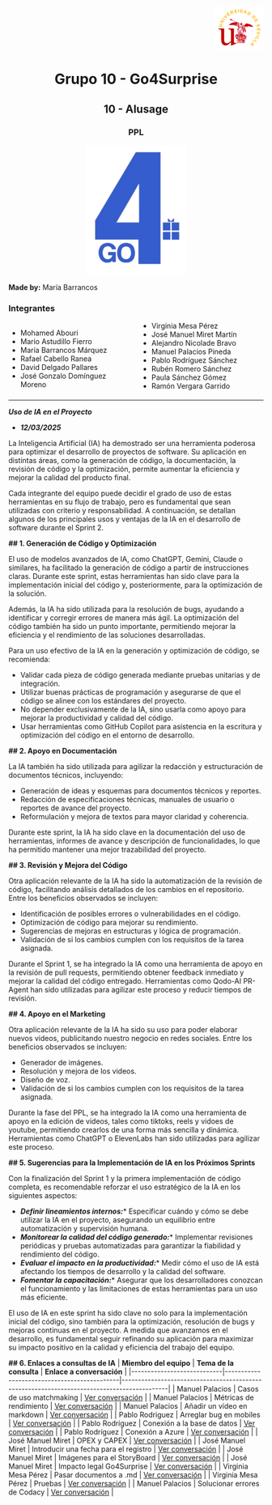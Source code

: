 <div align="right">
    <img src="../logo_US.png" alt="Go4Surprise Logo" width="100">
</div>
<div align="center">

# Grupo 10 - Go4Surprise

## 10 - AIusage

### PPL

<img src="../logo_Go4Surprise.png" alt="Go4Surprise Logo" width="200">

</div>

**Made by:** María Barrancos


### Integrantes
<div style="columns: 2; -webkit-columns: 2; -moz-columns: 2;">

- Mohamed Abouri  
- Mario Astudillo Fierro  
- María Barrancos Márquez  
- Rafael Cabello Ranea  
- David Delgado Pallares  
- José Gonzalo Domínguez Moreno  
- Virginia Mesa Pérez  
- José Manuel Miret Martín  
- Alejandro Nicolade Bravo  
- Manuel Palacios Pineda  
- Pablo Rodríguez Sánchez  
- Rubén Romero Sánchez  
- Paula Sánchez Gómez  
- Ramón Vergara Garrido  

</div>

---

***Uso de IA en el Proyecto***

- ***12/03/2025***

La Inteligencia Artificial (IA) ha demostrado ser una herramienta poderosa para optimizar el desarrollo de proyectos de software. Su aplicación en distintas áreas, como la generación de código, la documentación, la revisión de código y la optimización, permite aumentar la eficiencia y mejorar la calidad del producto final.

Cada integrante del equipo puede decidir el grado de uso de estas herramientas en su flujo de trabajo, pero es fundamental que sean utilizadas con criterio y responsabilidad. A continuación, se detallan algunos de los principales usos y ventajas de la IA en el desarrollo de software durante el Sprint 2.

**## 1. Generación de Código y Optimización**

El uso de modelos avanzados de IA, como ChatGPT, Gemini, Claude o similares, ha facilitado la generación de código a partir de instrucciones claras. Durante este sprint, estas herramientas han sido clave para la implementación inicial del código y, posteriormente, para la optimización de la solución.

Además, la IA ha sido utilizada para la resolución de bugs, ayudando a identificar y corregir errores de manera más ágil. La optimización del código también ha sido un punto importante, permitiendo mejorar la eficiencia y el rendimiento de las soluciones desarrolladas.

Para un uso efectivo de la IA en la generación y optimización de código, se recomienda:

- Validar cada pieza de código generada mediante pruebas unitarias y de integración.
- Utilizar buenas prácticas de programación y asegurarse de que el código se alinee con los estándares del proyecto.
- No depender exclusivamente de la IA, sino usarla como apoyo para mejorar la productividad y calidad del código.
- Usar herramientas como GitHub Copilot para asistencia en la escritura y optimización del código en el entorno de desarrollo.

**## 2. Apoyo en Documentación**

La IA también ha sido utilizada para agilizar la redacción y estructuración de documentos técnicos, incluyendo:

- Generación de ideas y esquemas para documentos técnicos y reportes.
- Redacción de especificaciones técnicas, manuales de usuario o reportes de avance del proyecto.
- Reformulación y mejora de textos para mayor claridad y coherencia.

Durante este sprint, la IA ha sido clave en la documentación del uso de herramientas, informes de avance y descripción de funcionalidades, lo que ha permitido mantener una mejor trazabilidad del proyecto.

**## 3. Revisión y Mejora del Código**

Otra aplicación relevante de la IA ha sido la automatización de la revisión de código, facilitando análisis detallados de los cambios en el repositorio. Entre los beneficios observados se incluyen:

- Identificación de posibles errores o vulnerabilidades en el código.
- Optimización de código para mejorar su rendimiento.
- Sugerencias de mejoras en estructuras y lógica de programación.
- Validación de si los cambios cumplen con los requisitos de la tarea asignada.

Durante el Sprint 1, se ha integrado la IA como una herramienta de apoyo en la revisión de pull requests, permitiendo obtener feedback inmediato y mejorar la calidad del código entregado. Herramientas como Qodo-AI PR-Agent han sido utilizadas para agilizar este proceso y reducir tiempos de revisión.

**## 4. Apoyo en el Marketing**

Otra aplicación relevante de la IA ha sido su uso para poder elaborar nuevos videos, publicitando nuestro negocio en redes sociales. Entre los beneficios observados se incluyen:

- Generador de imágenes.
- Resolución y mejora de los videos.
- Diseño de voz.
- Validación de si los cambios cumplen con los requisitos de la tarea asignada.

Durante la fase del PPL, se ha integrado la IA como una herramienta de apoyo en la edición de videos, tales como tiktoks, reels y vidoes de youtube, permitiendo crearlos de una forma más sencilla y dinámica. Herramientas como ChatGPT o ElevenLabs han sido utilizadas para agilizar este proceso.

**## 5. Sugerencias para la Implementación de IA en los Próximos Sprints**

Con la finalización del Sprint 1 y la primera implementación de código completa, es recomendable reforzar el uso estratégico de la IA en los siguientes aspectos:

- ***Definir lineamientos internos:**** Especificar cuándo y cómo se debe utilizar la IA en el proyecto, asegurando un equilibrio entre automatización y supervisión humana.
- ***Monitorear la calidad del código generado:**** Implementar revisiones periódicas y pruebas automatizadas para garantizar la fiabilidad y rendimiento del código.
- ***Evaluar el impacto en la productividad:**** Medir cómo el uso de IA está afectando los tiempos de desarrollo y la calidad del software.
- ***Fomentar la capacitación:**** Asegurar que los desarrolladores conozcan el funcionamiento y las limitaciones de estas herramientas para un uso más eficiente.

El uso de IA en este sprint ha sido clave no solo para la implementación inicial del código, sino también para la optimización, resolución de bugs y mejoras continuas en el proyecto. A medida que avanzamos en el desarrollo, es fundamental seguir refinando su aplicación para maximizar su impacto positivo en la calidad y eficiencia del trabajo del equipo.

**## 6. Enlaces a consultas de IA**
| **Miembro del equipo**     | **Tema de la consulta**                     | **Enlace a conversación**                                                                 |
|----------------------------|---------------------------------------------|--------------------------------------------------------------------------------------------|
| Manuel Palacios            | Casos de uso matchmaking                    | [Ver conversación](https://chatgpt.com/share/67d3459a-fe14-8011-b21f-fda093cc0340)         |
| Manuel Palacios            | Métricas de rendimiento                     | [Ver conversación](https://chatgpt.com/share/67d345fd-b32c-8011-9f8c-1a4ec52392b8)         |
| Manuel Palacios            | Añadir un vídeo en markdown                 | [Ver conversación](https://chatgpt.com/share/67d34617-9e2c-8011-b8a1-c02297bb0063)         |
| Pablo Rodriguez            | Arreglar bug en mobiles                     | [Ver conversación](https://chatgpt.com/share/67d348f7-f100-8004-83f6-77f74b6becf1)         |
| Pablo Rodríguez            | Conexión a la base de datos                 | [Ver conversación](https://chatgpt.com/share/67d349b1-41c8-8004-a1ba-ba82fc78ac05)         |
| Pablo Rodríguez            | Conexión a Azure                            | [Ver conversación](https://chatgpt.com/share/67d34a16-ba84-8004-82a3-7131535444a7)         |
| José Manuel Miret          | OPEX y CAPEX                                | [Ver conversación](https://chatgpt.com/share/67d348f7-f100-8004-83f6-77f74b6becf1)         |
| José Manuel Miret          | Introducir una fecha para el registro       | [Ver conversación](https://chatgpt.com/share/67d349b1-41c8-8004-a1ba-ba82fc78ac05)         |
| José Manuel Miret          | Imágenes para el StoryBoard                 | [Ver conversación](https://chatgpt.com/share/67dd50b9-a75c-8003-b78b-dfb30848de3a)         |
| José Manuel Miret          | Impacto legal Go4Surprise                   | [Ver conversación](https://chatgpt.com/share/67e49abd-fba8-8008-acd8-dec786355b06)         |
| Virginia Mesa Pérez        | Pasar documentos a .md                      | [Ver conversación](https://chatgpt.com/share/67f4deef-38d4-800e-8d93-9e95f5334323legales)  |
| Virginia Mesa Pérez        | Pruebas                                     | [Ver conversación](https://chatgpt.com/share/67f80677-6764-800e-a508-decb8ad86c9e)         |
| Manuel Palacios            | Solucionar errores de Codacy                | [Ver conversación](https://chatgpt.com/share/6813b0b8-552c-8011-a32e-fcc0d84b1b92)         |
